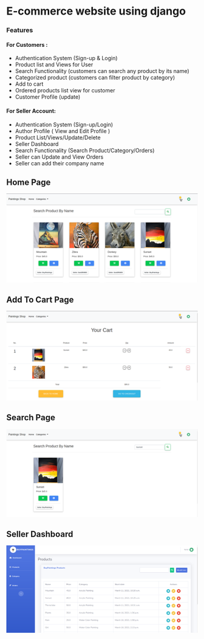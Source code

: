 # E-commerce website using django 

### Features

#### For Customers :
- Authentication System (Sign-up & Login)
- Product list and Views for User
- Search Functionality (customers can search any product by its name)
- Categorized product (customers can filter product by category)
- Add to cart
- Ordered products list view for customer
- Customer Profile (update)

#### For Seller Account:
- Authentication System (Sign-up/Login)
- Author Profile ( View and Edit Profile )
- Product List/Views/Update/Delete
- Seller Dashboard
- Search Functionality (Search Product/Category/Orders)
- Seller can Update and View Orders
- Seller can add their company name

## Home Page
![Home Page](UI/home.png)

## Add To Cart Page
![Add To Cart Page](UI/cart.png)

## Search Page
![Search Page](UI/search.png)

## Seller Dashboard
![Seller Dashboard](UI/seller_dashboard.png)